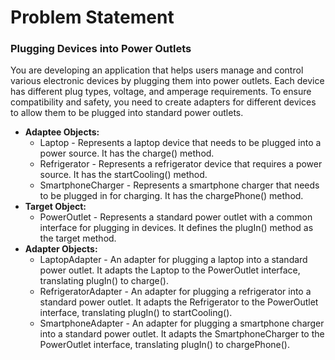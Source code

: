 # Problem Statement

### Plugging Devices into Power Outlets

You are developing an application that helps users manage and control various electronic devices by plugging them into power outlets. Each device has different plug types, voltage, and amperage requirements. To ensure compatibility and safety, you need to create adapters for different devices to allow them to be plugged into standard power outlets.

<ul>
  <li><b>Adaptee Objects:</b>
    <ul>
      <li>Laptop - Represents a laptop device that needs to be plugged into a power source. It has the charge() method.</li>
      <li>Refrigerator - Represents a refrigerator device that requires a power source. It has the startCooling() method.</li>
      <li>SmartphoneCharger - Represents a smartphone charger that needs to be plugged in for charging. It has the chargePhone() method.</li>
    </ul>
  </li>
  <li><b>Target Object:</b>
    <ul>
      <li>PowerOutlet - Represents a standard power outlet with a common interface for plugging in devices. It defines the plugIn() method as the target method.</li>
    </ul>
  </li>
   <li><b>Adapter Objects:</b>
    <ul>
      <li>LaptopAdapter - An adapter for plugging a laptop into a standard power outlet. It adapts the Laptop to the PowerOutlet interface, translating plugIn() to charge().</li>
      <li>RefrigeratorAdapter - An adapter for plugging a refrigerator into a standard power outlet. It adapts the Refrigerator to the PowerOutlet interface, translating plugIn() to startCooling().</li>
      <li>SmartphoneAdapter - An adapter for plugging a smartphone charger into a standard power outlet. It adapts the SmartphoneCharger to the PowerOutlet interface, translating plugIn() to chargePhone().</li>
    </ul>
  </li>
</ul>

